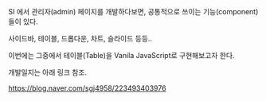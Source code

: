 SI 에서 관리자(admin) 페이지를 개발하다보면, 공통적으로 쓰이는 기능(component)들이 있다.

사이드바, 테이블, 드롭다운, 차트, 슬라이드 등등..

이번에는 그중에서 테이블(Table)을 Vanila JavaScript로 구현해보고자 한다.

개발일지는 아래 링크 참조.

https://blog.naver.com/sgj4958/223493403976
